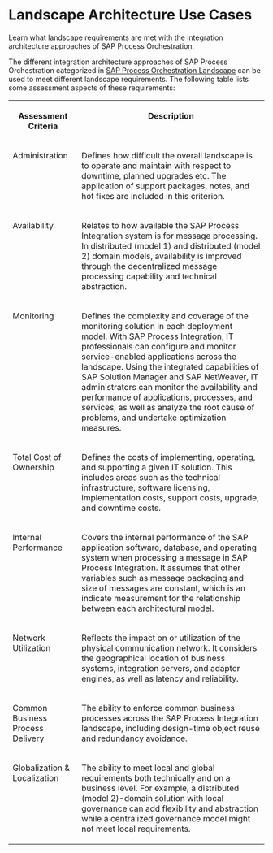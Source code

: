 <!-- loio37605e970ad645c08cc6d6d8f9a8ae36 -->

# Landscape Architecture Use Cases

Learn what landscape requirements are met with the integration architecture approaches of SAP Process Orchestration.

The different integration architecture approaches of SAP Process Orchestration categorized in [SAP Process Orchestration Landscape](sap-process-orchestration-landscape-7f4454c.md) can be used to meet different landscape requirements. The following table lists some assessment aspects of these requirements:


<table>
<tr>
<th valign="top">

Assessment Criteria

</th>
<th valign="top">

Description

</th>
</tr>
<tr>
<td valign="top">

Administration

</td>
<td valign="top">

Defines how difficult the overall landscape is to operate and maintain with respect to downtime, planned upgrades etc. The application of support packages, notes, and hot fixes are included in this criterion.

</td>
</tr>
<tr>
<td valign="top">

Availability

</td>
<td valign="top">

Relates to how available the SAP Process Integration system is for message processing. In distributed \(model 1\) and distributed \(model 2\) domain models, availability is improved through the decentralized message processing capability and technical abstraction.

</td>
</tr>
<tr>
<td valign="top">

Monitoring

</td>
<td valign="top">

Defines the complexity and coverage of the monitoring solution in each deployment model. With SAP Process Integration, IT professionals can configure and monitor service-enabled applications across the landscape. Using the integrated capabilities of SAP Solution Manager and SAP NetWeaver, IT administrators can monitor the availability and performance of applications, processes, and services, as well as analyze the root cause of problems, and undertake optimization measures.

</td>
</tr>
<tr>
<td valign="top">

Total Cost of Ownership

</td>
<td valign="top">

Defines the costs of implementing, operating, and supporting a given IT solution. This includes areas such as the technical infrastructure, software licensing, implementation costs, support costs, upgrade, and downtime costs.

</td>
</tr>
<tr>
<td valign="top">

Internal Performance

</td>
<td valign="top">

Covers the internal performance of the SAP application software, database, and operating system when processing a message in SAP Process Integration. It assumes that other variables such as message packaging and size of messages are constant, which is an indicate measurement for the relationship between each architectural model.

</td>
</tr>
<tr>
<td valign="top">

Network Utilization

</td>
<td valign="top">

Reflects the impact on or utilization of the physical communication network. It considers the geographical location of business systems, integration servers, and adapter engines, as well as latency and reliability.

</td>
</tr>
<tr>
<td valign="top">

Common Business Process Delivery

</td>
<td valign="top">

The ability to enforce common business processes across the SAP Process Integration landscape, including design-time object reuse and redundancy avoidance.

</td>
</tr>
<tr>
<td valign="top">

Globalization & Localization

</td>
<td valign="top">

The ability to meet local and global requirements both technically and on a business level. For example, a distributed \(model 2\)-domain solution with local governance can add flexibility and abstraction while a centralized governance model might not meet local requirements.

</td>
</tr>
</table>

